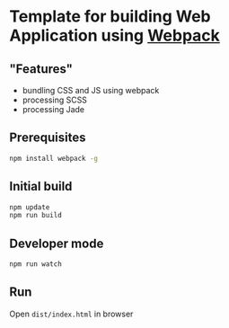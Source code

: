 # Template for building Web Application using [Webpack](https://webpack.github.io/docs/tutorials/getting-started/)
## "Features"

- bundling CSS and JS using webpack
- processing SCSS
- processing Jade


## Prerequisites

```bat
npm install webpack -g
```

## Initial build

```bat
npm update
npm run build
```

## Developer mode

```bat
npm run watch
```

## Run
 Open `dist/index.html` in browser